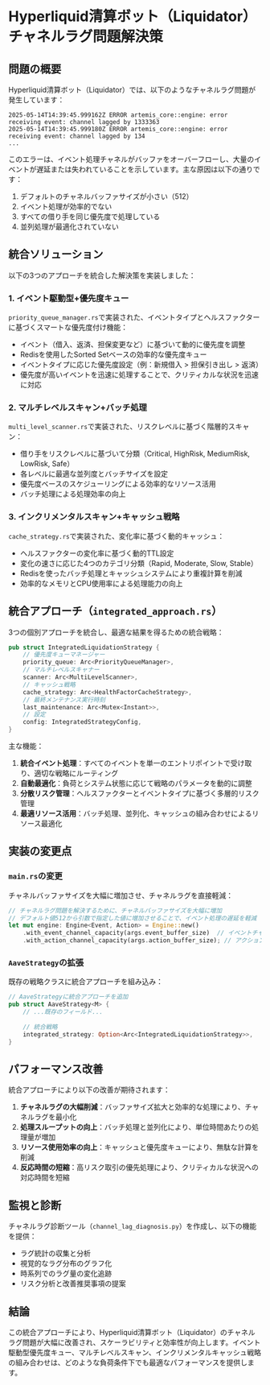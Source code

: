 # Hyperliquid清算ボット（Liquidator）チャネルラグ問題解決策

## 問題の概要

Hyperliquid清算ボット（Liquidator）では、以下のようなチャネルラグ問題が発生しています：

```
2025-05-14T14:39:45.999162Z ERROR artemis_core::engine: error receiving event: channel lagged by 1333363
2025-05-14T14:39:45.999180Z ERROR artemis_core::engine: error receiving event: channel lagged by 134
...
```

このエラーは、イベント処理チャネルがバッファをオーバーフローし、大量のイベントが遅延または失われていることを示しています。主な原因は以下の通りです：

1. デフォルトのチャネルバッファサイズが小さい（512）
2. イベント処理が効率的でない
3. すべての借り手を同じ優先度で処理している
4. 並列処理が最適化されていない

## 統合ソリューション

以下の3つのアプローチを統合した解決策を実装しました：

### 1. イベント駆動型+優先度キュー

`priority_queue_manager.rs`で実装された、イベントタイプとヘルスファクターに基づくスマートな優先度付け機能：

- イベント（借入、返済、担保変更など）に基づいて動的に優先度を調整
- Redisを使用したSorted Setベースの効率的な優先度キュー
- イベントタイプに応じた優先度設定（例：新規借入 > 担保引き出し > 返済）
- 優先度が高いイベントを迅速に処理することで、クリティカルな状況を迅速に対応

### 2. マルチレベルスキャン+バッチ処理

`multi_level_scanner.rs`で実装された、リスクレベルに基づく階層的スキャン：

- 借り手をリスクレベルに基づいて分類（Critical, HighRisk, MediumRisk, LowRisk, Safe）
- 各レベルに最適な並列度とバッチサイズを設定
- 優先度ベースのスケジューリングによる効率的なリソース活用
- バッチ処理による処理効率の向上

### 3. インクリメンタルスキャン+キャッシュ戦略

`cache_strategy.rs`で実装された、変化率に基づく動的キャッシュ：

- ヘルスファクターの変化率に基づく動的TTL設定
- 変化の速さに応じた4つのカテゴリ分類（Rapid, Moderate, Slow, Stable）
- Redisを使ったバッチ処理とキャッシュシステムにより重複計算を削減
- 効率的なメモリとCPU使用率による処理能力の向上

## 統合アプローチ（`integrated_approach.rs`）

3つの個別アプローチを統合し、最適な結果を得るための統合戦略：

```rust
pub struct IntegratedLiquidationStrategy {
    // 優先度キューマネージャー
    priority_queue: Arc<PriorityQueueManager>,
    // マルチレベルスキャナー
    scanner: Arc<MultiLevelScanner>,
    // キャッシュ戦略
    cache_strategy: Arc<HealthFactorCacheStrategy>,
    // 最終メンテナンス実行時刻
    last_maintenance: Arc<Mutex<Instant>>,
    // 設定
    config: IntegratedStrategyConfig,
}
```

主な機能：

1. **統合イベント処理**：すべてのイベントを単一のエントリポイントで受け取り、適切な戦略にルーティング
2. **自動最適化**：負荷とシステム状態に応じて戦略のパラメータを動的に調整
3. **分散リスク管理**：ヘルスファクターとイベントタイプに基づく多層的リスク管理
4. **最適リソース活用**：バッチ処理、並列化、キャッシュの組み合わせによるリソース最適化

## 実装の変更点

### `main.rs`の変更

チャネルバッファサイズを大幅に増加させ、チャネルラグを直接軽減：

```rust
// チャネルラグ問題を解決するために、チャネルバッファサイズを大幅に増加
// デフォルト値512から引数で指定した値に増加させることで、イベント処理の遅延を軽減
let mut engine: Engine<Event, Action> = Engine::new()
    .with_event_channel_capacity(args.event_buffer_size)  // イベントチャネルバッファサイズを設定
    .with_action_channel_capacity(args.action_buffer_size); // アクションチャネルバッファサイズを設定
```

### `AaveStrategy`の拡張

既存の戦略クラスに統合アプローチを組み込み：

```rust
// AaveStrategyに統合アプローチを追加
pub struct AaveStrategy<M> {
    // ...既存のフィールド...
    
    // 統合戦略
    integrated_strategy: Option<Arc<IntegratedLiquidationStrategy>>,
}
```

## パフォーマンス改善

統合アプローチにより以下の改善が期待されます：

1. **チャネルラグの大幅削減**：バッファサイズ拡大と効率的な処理により、チャネルラグを最小化
2. **処理スループットの向上**：バッチ処理と並列化により、単位時間あたりの処理量が増加
3. **リソース使用効率の向上**：キャッシュと優先度キューにより、無駄な計算を削減
4. **反応時間の短縮**：高リスク取引の優先処理により、クリティカルな状況への対応時間を短縮

## 監視と診断

チャネルラグ診断ツール（`channel_lag_diagnosis.py`）を作成し、以下の機能を提供：

- ラグ統計の収集と分析
- 視覚的なラグ分布のグラフ化
- 時系列でのラグ量の変化追跡
- リスク分析と改善推奨事項の提案

## 結論

この統合アプローチにより、Hyperliquid清算ボット（Liquidator）のチャネルラグ問題が大幅に改善され、スケーラビリティと効率性が向上します。イベント駆動型優先度キュー、マルチレベルスキャン、インクリメンタルキャッシュ戦略の組み合わせは、どのような負荷条件下でも最適なパフォーマンスを提供します。 